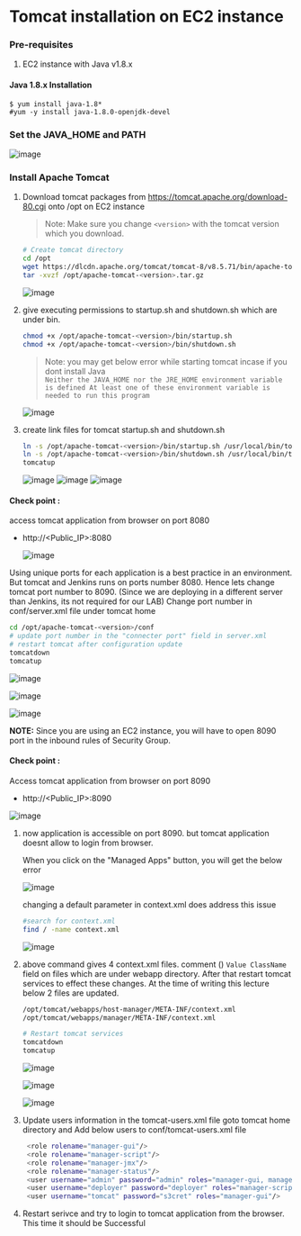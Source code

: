 # Tomcat installation on EC2 instance

### Pre-requisites
1. EC2 instance with Java v1.8.x 

  #### Java 1.8.x Installation
  ```
  $ yum install java-1.8*
  #yum -y install java-1.8.0-openjdk-devel
  ```
  ### Set the JAVA_HOME and PATH
  ![image](https://user-images.githubusercontent.com/90503660/135748247-df89e77f-c1f0-4cc6-a1c4-1f5489515834.png)

### Install Apache Tomcat
1. Download tomcat packages from  https://tomcat.apache.org/download-80.cgi onto /opt on EC2 instance
   > Note: Make sure you change `<version>` with the tomcat version which you download. 
   ```sh 
   # Create tomcat directory
   cd /opt
   wget https://dlcdn.apache.org/tomcat/tomcat-8/v8.5.71/bin/apache-tomcat-8.5.71.tar.gz
   tar -xvzf /opt/apache-tomcat-<version>.tar.gz
   ```
   
   ![image](https://user-images.githubusercontent.com/90503660/135748071-908c3555-81b7-4274-b84a-4cff7f375fcc.png)

1. give executing permissions to startup.sh and shutdown.sh which are under bin. 
   ```sh
   chmod +x /opt/apache-tomcat-<version>/bin/startup.sh 
   chmod +x /opt/apache-tomcat-<version>/bin/shutdown.sh
   ```
   > Note: you may get below error while starting tomcat incase if you dont install Java   
   `Neither the JAVA_HOME nor the JRE_HOME environment variable is defined At least one of these environment variable is needed to run this program`
   
   ![image](https://user-images.githubusercontent.com/90503660/135748132-52136cdb-c589-42fd-a7ae-8597f8fff53e.png)

1. create link files for tomcat startup.sh and shutdown.sh 
   ```sh
   ln -s /opt/apache-tomcat-<version>/bin/startup.sh /usr/local/bin/tomcatup
   ln -s /opt/apache-tomcat-<version>/bin/shutdown.sh /usr/local/bin/tomcatdown
   tomcatup
   ```
   ![image](https://user-images.githubusercontent.com/90503660/135748467-fec5ff28-e90b-49ac-880b-c3392a3a1e7e.png)
   ![image](https://user-images.githubusercontent.com/90503660/135748573-7399b33a-bede-4bce-843e-ee5bd983a96e.png)
   ![image](https://user-images.githubusercontent.com/90503660/135748589-1a1a2dd6-fe36-41e2-bdcd-782163887717.png)

  #### Check point :
access tomcat application from browser on port 8080  
 - http://<Public_IP>:8080
 
   ![image](https://user-images.githubusercontent.com/90503660/135748660-dd620fe7-fbf7-41d2-9a79-9e8d29ac9c25.png)

  Using unique ports for each application is a best practice in an environment. 
  But tomcat and Jenkins runs on ports number 8080. Hence lets change tomcat port number to 8090. (Since we are deploying in a different server than Jenkins, its not required for our LAB)
  Change port number in conf/server.xml file under tomcat home
  
   ```sh
 cd /opt/apache-tomcat-<version>/conf
# update port number in the "connecter port" field in server.xml
# restart tomcat after configuration update
tomcatdown
tomcatup
```

![image](https://user-images.githubusercontent.com/90503660/135748762-7f272fcb-9fe1-49b5-a0ef-9d29e79543c1.png)

![image](https://user-images.githubusercontent.com/90503660/135748808-20e0c5cf-7323-4b82-8b66-f56934166ae6.png)

![image](https://user-images.githubusercontent.com/90503660/135748831-6b2f004d-4995-4f81-9064-618bc21b24a0.png)

**NOTE:** Since you are using an EC2 instance, you will have to open 8090 port in the inbound rules of Security Group.

#### Check point :
Access tomcat application from browser on port 8090  
 - http://<Public_IP>:8090

![image](https://user-images.githubusercontent.com/90503660/135749131-2949d3ce-9900-4ea8-8c05-254c99bb06dc.png)


1. now application is accessible on port 8090. but tomcat application doesnt allow to login from browser. 
    
   When you click on the "Managed Apps" button, you will get the below error
   
   ![image](https://user-images.githubusercontent.com/90503660/135749198-6f9e7ca0-3ef2-4326-a2e6-5bfb976f27e8.png)

   changing a default parameter in context.xml does address this issue
   
   ```sh
   #search for context.xml
   find / -name context.xml
   ```
   
   ![image](https://user-images.githubusercontent.com/90503660/135749229-b77d4860-d284-40f4-9f15-ed570cac933a.png)

2. above command gives 4 context.xml files. comment (<!-- & -->) `Value ClassName` field on files which are under webapp directory. 
After that restart tomcat services to effect these changes. 
At the time of writing this lecture below 2 files are updated. 
   ```sh 
   /opt/tomcat/webapps/host-manager/META-INF/context.xml
   /opt/tomcat/webapps/manager/META-INF/context.xml
   
   # Restart tomcat services
   tomcatdown  
   tomcatup
   ```
   ![image](https://user-images.githubusercontent.com/90503660/135749280-e23ed0ad-be7b-42ac-bd17-00adbb119b74.png)
  
    ![image](https://user-images.githubusercontent.com/90503660/135749297-504ea706-da79-41ac-a9c5-c9bd38a193f6.png)

    ![image](https://user-images.githubusercontent.com/90503660/135749328-2d4ad349-0a1b-4ff1-a357-37079b86b9b8.png)

3. Update users information in the tomcat-users.xml file
goto tomcat home directory and Add below users to conf/tomcat-users.xml file
   ```sh
	<role rolename="manager-gui"/>
	<role rolename="manager-script"/>
	<role rolename="manager-jmx"/>
	<role rolename="manager-status"/>
	<user username="admin" password="admin" roles="manager-gui, manager-script, manager-jmx, manager-status"/>
	<user username="deployer" password="deployer" roles="manager-script"/>
	<user username="tomcat" password="s3cret" roles="manager-gui"/>
   ```
4. Restart serivce and try to login to tomcat application from the browser. This time it should be Successful

